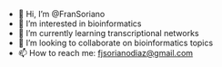 - 👋 Hi, I’m @FranSoriano
- 👀 I’m interested in bioinformatics
- 🌱 I’m currently learning transcriptional networks
- 💞️ I’m looking to collaborate on bioinformatics topics
- 📫 How to reach me: fjsorianodiaz@gmail.com

<!---
FranSoriano/FranSoriano is a ✨ special ✨ repository because its `README.md` (this file) appears on your GitHub profile.
You can click the Preview link to take a look at your changes.
--->
